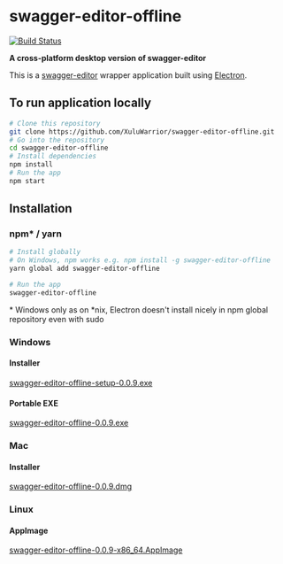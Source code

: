# swagger-editor-offline

[![Build Status](https://travis-ci.org/XuluWarrior/swagger-editor-offline.svg?branch=master)](https://travis-ci.org/XuluWarrior/swagger-editor-offline)

**A cross-platform desktop version of swagger-editor**

This is a [swagger-editor](https://swagger.io/swagger-editor/) wrapper application built using [Electron](https://electronjs.org/).

## To run application locally
```bash
# Clone this repository
git clone https://github.com/XuluWarrior/swagger-editor-offline.git
# Go into the repository
cd swagger-editor-offline
# Install dependencies
npm install
# Run the app
npm start
```

## Installation
### npm* / yarn
```bash
# Install globally
# On Windows, npm works e.g. npm install -g swagger-editor-offline
yarn global add swagger-editor-offline

# Run the app
swagger-editor-offline
```
\* Windows only as on *nix, Electron doesn't install nicely in npm global repository even with sudo

### Windows

#### Installer
[swagger-editor-offline-setup-0.0.9.exe](https://github.com/XuluWarrior/swagger-editor-offline/releases/download/v0.0.9/swagger-editor-offline-setup-0.0.9.exe)
#### Portable EXE
[swagger-editor-offline-0.0.9.exe](https://github.com/XuluWarrior/swagger-editor-offline/releases/download/v0.0.9/swagger-editor-offline-0.0.9.exe)

### Mac
#### Installer
[swagger-editor-offline-0.0.9.dmg](https://github.com/XuluWarrior/swagger-editor-offline/releases/download/v0.0.9/swagger-editor-offline-0.0.9.dmg)

### Linux
#### AppImage
[swagger-editor-offline-0.0.9-x86_64.AppImage](https://github.com/XuluWarrior/swagger-editor-offline/releases/download/v0.0.9/swagger-editor-offline-0.0.9-x86_64.AppImage)
